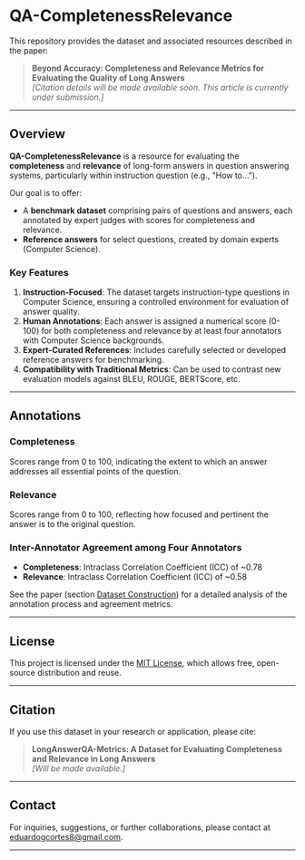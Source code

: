 
# QA-CompletenessRelevance

This repository provides the dataset and associated resources described in the paper:

> **Beyond Accuracy: Completeness and Relevance Metrics for Evaluating the Quality of Long Answers**  
> *[Citation details will be made available soon. This article is currently under submission.]*

---

## Overview

**QA-CompletenessRelevance** is a resource for evaluating the **completeness** and **relevance** of long-form answers in question answering systems, particularly within instruction question (e.g., "How to..."). 

Our goal is to offer:

- A **benchmark dataset** comprising pairs of questions and answers, each annotated by expert judges with scores for completeness and relevance.
- **Reference answers** for select questions, created by domain experts (Computer Science).

### Key Features

1. **Instruction-Focused**: The dataset targets instruction-type questions in Computer Science, ensuring a controlled environment for evaluation of answer quality.
2. **Human Annotations**: Each answer is assigned a numerical score (0-100) for both completeness and relevance by at least four annotators with Computer Science backgrounds.
3. **Expert-Curated References**: Includes carefully selected or developed reference answers for benchmarking.
4. **Compatibility with Traditional Metrics**: Can be used to contrast new evaluation models against BLEU, ROUGE, BERTScore, etc.

---

## Annotations

### Completeness
Scores range from 0 to 100, indicating the extent to which an answer addresses all essential points of the question.

### Relevance
Scores range from 0 to 100, reflecting how focused and pertinent the answer is to the original question.

### Inter-Annotator Agreement among Four Annotators
- **Completeness**: Intraclass Correlation Coefficient (ICC) of ~0.78  
- **Relevance**: Intraclass Correlation Coefficient (ICC) of ~0.58  

See the paper (section [Dataset Construction](#)) for a detailed analysis of the annotation process and agreement metrics.

---

## License

This project is licensed under the [MIT License](LICENSE), which allows free, open-source distribution and reuse.

---

## Citation

If you use this dataset in your research or application, please cite:

> **LongAnswerQA-Metrics: A Dataset for Evaluating Completeness and Relevance in Long Answers**  
> *[Will be made available.]*

---

## Contact

For inquiries, suggestions, or further collaborations, please contact at eduardogcortes8@gmail.com.

---
